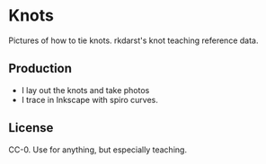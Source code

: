 # Knots

Pictures of how to tie knots.  rkdarst's knot teaching reference data.


## Production

* I lay out the knots and take photos
* I trace in Inkscape with spiro curves.

## License

CC-0.  Use for anything, but especially teaching.
